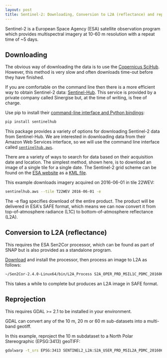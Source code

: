 ```yaml
---
layout: post
title: Sentinel-2: Downloading, Conversion to L2A (reflectance) and reprojecting
---
```


Sentinel-2 is a European Space Agency (ESA) satellite observation program which provides multispectral imagery at 10-60 m resolution with a repeat time of ~5 days. 

## Downloading
The obvious way of downloading the data is to use the [Copernicus SciHub](https://scihub.copernicus.eu/). However, this method is very slow and often downloads time-out before they have finished.

If you are comfortable on the command line then there is a more efficient way to obtain Sentinel-2 data: [Sentinel-Hub](https://www.sentinel-hub.com/). This service is provided by a private company called Sinergise but, at the time of writing, is free of charge.

Use pip to install their [command-line interface and Python bindings](https://github.com/sentinel-hub/sentinelhub-py):

```bash
pip install sentinelhub
```

This package provides a variety of options for downloading Sentinel-2 data from Sentinel-Hub. We are interested in downloading data from their Amazon Web Services interface, so we will use the command line interface called [`sentinelhub.aws`](http://sentinelhub-py.readthedocs.io/en/latest/aws_cli.html).

There are a variety of ways to search for data based on their acquisition date and location. The simplest method, shown here, is to download an image of a single tile for a single date. The Sentinel-2 grid scheme can be found on the [ESA website](https://sentinel.esa.int/web/sentinel/missions/sentinel-2/data-products) as a [KML file](https://sentinel.esa.int/documents/247904/1955685/S2A_OPER_GIP_TILPAR_MPC__20151209T095117_V20150622T000000_21000101T000000_B00.kml).

This example downloads imagery acquired on 2016-06-01 in tile 22WEV:

```bash
sentinelhub.aws --tile T22WEV 2016-06-01 -e
```

The -e flag specifies download of the entire product. The product will be delivered in ESA's SAFE format, which means we can now convert it from top-of-atmosphere radiance (L1C) to bottom-of-atmosphere reflectance (L2A).


## Conversion to L2A (reflectance)

This requires the ESA Sen2Cor processor, which can be found as part of SNAP but is also provided as a standalone program. 

[Download](http://step.esa.int/main/third-party-plugins-2/sen2cor/) and install the processor, then process an image to L2A as follows:

```bash
~/Sen2Cor-2.4.0-Linux64/bin/L2A_Process S2A_OPER_PRD_MSIL1C_PDMC_20160607T020144_R125_V20160605T145923_20160605T145923.SAFE
```

This takes a while to complete but produces an L2A image in SAFE format.


## Reprojection

This requires GDAL >= 2.1 to be installed in your environment.

GDAL can convert any of the 10 m, 20 m or 60 m sub-datasets into a multi-band geotiff.

In this example, reproject the 10 m subdataset to a North Polar Stereographic (EPSG:3413) geoTIFF:

```bash
gdalwarp -t_srs EPSG:3413 SENTINEL2_L2A:S2A_USER_PRD_MSIL2A_PDMC_20160607T020144_R125_V20160605T145923_20160605T145923.SAFE/S2A_USER_MTD_SAFL2A_PDMC_20160607T020144_R125_V20160605T145923_20160605T145923.xml:10m:EPSG_32622 S2A_USER_MTD_SAFL2A_PDMC_20160607T020144_R125_V20160605T145923_20160605T145923_10m_EPSG3413.tif
```








